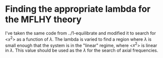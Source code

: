 # Finding the appropriate lambda for the MFLHY theory

I've taken the same code from ../1-equilibrate and modified it to search for <$x^2$> as a function of $\lambda$. The lambda is varied to find a region where $\lambda$ is small enough that the system is in the "linear" regime, where <$x^2$> is linear in $\lambda$. This value should be used as the $\lambda$ for the search of axial frequencies.